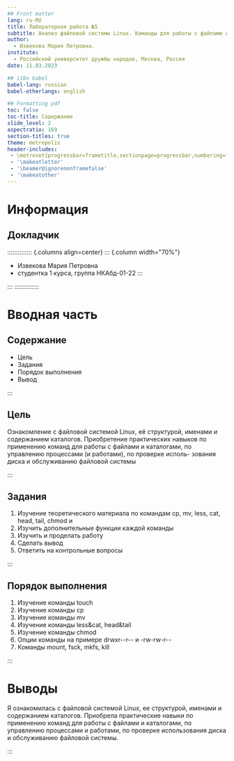 ```yaml
---
## Front matter
lang: ru-RU
title: Лабораторная работа №5
subtitle: Анализ файловой системы Linux. Команды для работы с файлами и каталогами
author:
  - Извекова Мария Петровна.
institute:
  - Российский университет дружбы народов, Москва, Россия
date: 11.03.2023

## i18n babel
babel-lang: russian
babel-otherlangs: english

## Formatting pdf
toc: false
toc-title: Содержание
slide_level: 2
aspectratio: 169
section-titles: true
theme: metropolis
header-includes:
 - \metroset{progressbar=frametitle,sectionpage=progressbar,numbering=fraction}
 - '\makeatletter'
 - '\beamer@ignorenonframefalse'
 - '\makeatother'
---
```


# Информация

## Докладчик

:::::::::::::: {.columns align=center}
::: {.column width="70%"}

  * Извекова Мария Петровна
  * студентка 1 курса, группа НКАбд-01-22
:::

:::
::::::::::::::

# Вводная часть

## Содержание

- Цель
- Задания
- Порядок выполнения
- Вывод

:::

## Цель

Ознакомление с файловой системой Linux, её структурой, именами и содержанием
каталогов. Приобретение практических навыков по применению команд для работы
с файлами и каталогами, по управлению процессами (и работами), по проверке исполь-
зования диска и обслуживанию файловой системы

:::

## Задания

1. Изучение теоретического материала по командам cp, mv, less, cat, head, tail, chmod и
2. Изучить дополнительные функции каждой команды
3. Изучить и проделать работу
4. Сделать вывод
5. Ответить на контрольные вопросы

:::

## Порядок выполнения
1. Изучение команды touch
2. Изучение команды cp
3. Изучение команды mv
4. Изучение команды less&cat, head&tail
5. Изучение команды chmod
6. Опции команды на примере drwxr--r-- и -rw-rw-r--
7. Команды mount, fsck, mkfs, kill

:::

# Выводы

Я ознакомилась с файловой системой Linux, ее структурой, именами и содержанием каталогов. Приобрела практические навыки по применению команд для работы с файлами и каталогами, по управлению процессами и работами, по проверке использования диска и обслуживанию файловой системы.



:::

